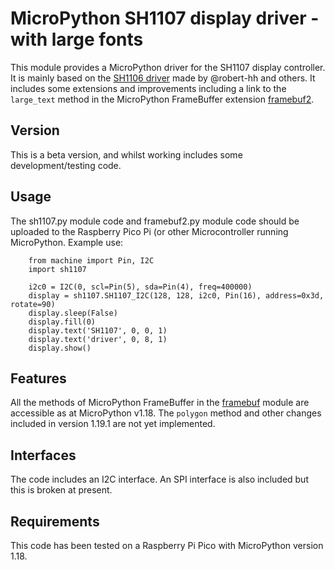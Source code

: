 # MicroPython SH1107 display driver - with large fonts

This module provides a MicroPython driver for the SH1107 display controller. It is mainly based on the [SH1106 driver](https://github.com/robert-hh/SH1106) made by @robert-hh and others. It includes some extensions and improvements including a link to the `large_text` method in the MicroPython FrameBuffer extension [framebuf2](https://github.com/peter-l5/framebuf2). 

## Version

This is a beta version, and whilst working includes some development/testing code.

## Usage

The sh1107.py module code and framebuf2.py module code should be uploaded to the Raspberry Pico Pi (or other Microcontroller running MicroPython. Example use:
```
    from machine import Pin, I2C
    import sh1107

    i2c0 = I2C(0, scl=Pin(5), sda=Pin(4), freq=400000)
    display = sh1107.SH1107_I2C(128, 128, i2c0, Pin(16), address=0x3d, rotate=90)
    display.sleep(False)
    display.fill(0)
    display.text('SH1107', 0, 0, 1)
    display.text('driver', 0, 8, 1)
    display.show()
```

## Features

All the methods of MicroPython FrameBuffer in the [framebuf](https://docs.micropython.org/en/v1.18/library/framebuf.html "MicroPython v1.18 documentation") module are accessible as at MicroPython v1.18. The `polygon` method and other changes included in version 1.19.1 are not yet implemented. 

## Interfaces

The code includes an I2C interface. An SPI interface is also included but this is broken at present.

## Requirements

This code has been tested on a Raspberry Pi Pico with MicroPython version 1.18.
